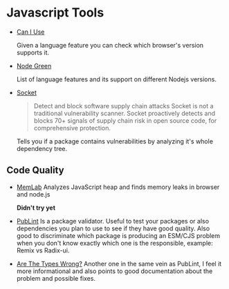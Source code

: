 # Javascript Tools

- [Can I Use](https://caniuse.com/)

  Given a language feature you can check which browser's version supports it.

- [Node Green](https://node.green/)

  List of language features and its support on different Nodejs versions.

- [Socket](https://socket.dev/)
  > Detect and block software supply chain attacks
  > Socket is not a traditional vulnerability scanner. Socket proactively detects and blocks 70+ signals of supply chain risk in open source code, for comprehensive protection.

  Tells you if a package contains vulnerabilities by analyzing it's whole dependency tree.

## Code Quality

- [MemLab](https://facebook.github.io/memlab/)
  Analyzes JavaScript heap and finds memory leaks in browser and node.js

  **Didn't try yet**

- [PubLint](https://publint.dev/)
  Is a package validator. Useful to test your packages or also dependencies you plan to use to see if they have good quality. Also good to discriminate which package is producing an ESM/CJS problem when you don't know exactly which one is the responsible, example: Remix vs Radix-ui.

- [Are The Types Wrong?](https://arethetypeswrong.github.io/)
  Another one in the same vein as PubLint, I feel it more informational and also points to good documentation about the problem and possible fixes.
